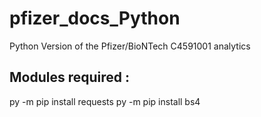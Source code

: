 # pfizer_docs_Python
Python Version of the Pfizer/BioNTech C4591001 analytics

## Modules required :
py -m pip install requests
py -m pip install bs4